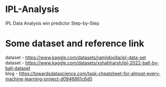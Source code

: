 # IPL-Analysis
IPL Data Analysis win predictor Step-by-Step
# Some dataset and reference link
dataset - https://www.kaggle.com/datasets/ramjidoolla/ipl-data-set<br/>
dataset - https://www.kaggle.com/datasets/xshahharsh/ipl-2022-ball-by-ball-dataset<br/>
blog - https://towardsdatascience.com/task-cheatsheet-for-almost-every-machine-learning-project-d0946861c6d0<br/>

